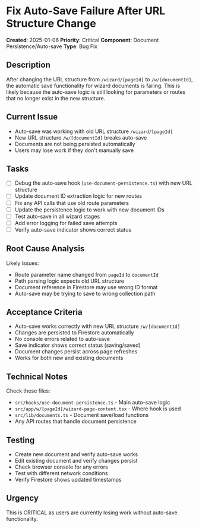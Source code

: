 # Fix Auto-Save Failure After URL Structure Change

**Created**: 2025-01-06
**Priority**: Critical
**Component**: Document Persistence/Auto-save
**Type**: Bug Fix

## Description

After changing the URL structure from `/wizard/[pageId]` to `/w/[documentId]`, the automatic save functionality for wizard documents is failing. This is likely because the auto-save logic is still looking for parameters or routes that no longer exist in the new structure.

## Current Issue

- Auto-save was working with old URL structure `/wizard/[pageId]`
- New URL structure `/w/[documentId]` breaks auto-save
- Documents are not being persisted automatically
- Users may lose work if they don't manually save

## Tasks

- [ ] Debug the auto-save hook (`use-document-persistence.ts`) with new URL structure
- [ ] Update document ID extraction logic for new routes
- [ ] Fix any API calls that use old route parameters
- [ ] Update the persistence logic to work with new document IDs
- [ ] Test auto-save in all wizard stages
- [ ] Add error logging for failed save attempts
- [ ] Verify auto-save indicator shows correct status

## Root Cause Analysis

Likely issues:
- Route parameter name changed from `pageId` to `documentId`
- Path parsing logic expects old URL structure
- Document reference in Firestore may use wrong ID format
- Auto-save may be trying to save to wrong collection path

## Acceptance Criteria

- Auto-save works correctly with new URL structure `/w/[documentId]`
- Changes are persisted to Firestore automatically
- No console errors related to auto-save
- Save indicator shows correct status (saving/saved)
- Document changes persist across page refreshes
- Works for both new and existing documents

## Technical Notes

Check these files:
- `src/hooks/use-document-persistence.ts` - Main auto-save logic
- `src/app/w/[pageId]/wizard-page-content.tsx` - Where hook is used
- `src/lib/documents.ts` - Document save/load functions
- Any API routes that handle document persistence

## Testing

- Create new document and verify auto-save works
- Edit existing document and verify changes persist
- Check browser console for any errors
- Test with different network conditions
- Verify Firestore shows updated timestamps

## Urgency

This is CRITICAL as users are currently losing work without auto-save functionality.